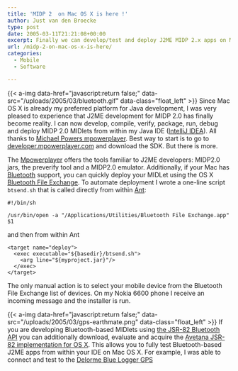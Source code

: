 ```yaml
---
title: 'MIDP 2  on Mac OS X is here !'
author: Just van den Broecke
type: post
date: 2005-03-11T21:21:08+00:00
excerpt: Finally we can develop/test and deploy J2ME MIDP 2.x apps on Mac OS X
url: /midp-2-on-mac-os-x-is-here/
categories:
  - Mobile
  - Software

---
```

{{< a-img data-href="javascript:return false;" data-src="/uploads/2005/03/bluetooth.gif" data-class="float_left" >}}
Since Mac OS X is already my preferred platform for Java development, I was very pleased to experience that J2ME development for MIDP 2.0 has finally become reality. I can now develop, compile, verify, package, run, debug and deploy MIDP 2.0 MIDlets from within my Java IDE ([IntelliJ IDEA][2]). All thanks to [Michael Powers mpowerplayer][3]. Best way to start is to go to [developer.mpowerplayer.com][4] and download the SDK. But there is more.

The [Mpowerplayer][3] offers the tools familiar to J2ME developers: MIDP2.0 jars, the preverify tool and a MIDP2.0 emulator. Additionally, if your Mac has [Bluetooth][5] support, you can quickly deploy your MIDLet using the OS X [Bluetooth File Exchange][6]. To automate deployment I wrote a one-line script `btsend.sh` that is called directly from within [Ant][7]:

```
#!/bin/sh

/usr/bin/open -a "/Applications/Utilities/Bluetooth File Exchange.app" $1
```

and then from within Ant  

```
<target name="deploy">
  <exec executable="${basedir}/btsend.sh">
    <arg line="${myproject.jar}"/>
  </exec>
</target>
```

The only manual action is to select your mobile device from the Bluetooth File Exchange list of devices. On my Nokia 6600 phone I receive an incoming message and the installer is run.

{{< a-img data-href="javascript:return false;" data-src="/uploads/2005/03/gps-earthmate.png" data-class="float_left" >}}
If you are developing Bluetooth-based MIDlets using [the JSR-82 Bluetooth API][9] you can additionally download, evaluate and acquire the [Avetana JSR-82 implementation for OS X][10]. This allows you to fully test Bluetooth-based J2ME apps from within your IDE on Mac OS X. For example, I was able to connect and test to the [Delorme Blue Logger GPS][11]  

 [2]: http://www.jetbrains.com
 [3]: http://www.mpowerplayer.com
 [4]: http://developer.mpowerplayer.com
 [5]: http://www.bluetooth.org
 [6]: http://www.apple.com/bluetooth/
 [7]: http://ant.apache.org
 [9]: http://www.jcp.org/en/jsr/detail?id=82
 [10]: http://www.avetana-gmbh.de/avetana-gmbh/produkte/jsr82.eng.xml
 [11]: http://www.delorme.com/bluelogger
